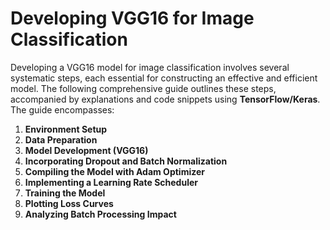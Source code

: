 # Developing VGG16 for Image Classification

Developing a VGG16 model for image classification involves several systematic steps, each essential for constructing an effective and efficient model. The following comprehensive guide outlines these steps, accompanied by explanations and code snippets using **TensorFlow/Keras**. The guide encompasses:

1. **Environment Setup**
2. **Data Preparation**
3. **Model Development (VGG16)**
4. **Incorporating Dropout and Batch Normalization**
5. **Compiling the Model with Adam Optimizer**
6. **Implementing a Learning Rate Scheduler**
7. **Training the Model**
8. **Plotting Loss Curves**
9. **Analyzing Batch Processing Impact**
